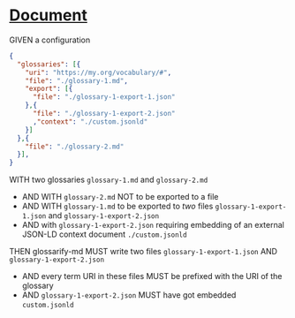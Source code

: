 # [Document](#document)

GIVEN a configuration

```json
{
  "glossaries": [{
    "uri": "https://my.org/vocabulary/#",
    "file": "./glossary-1.md",
    "export": [{
      "file": "./glossary-1-export-1.json"
    },{
      "file": "./glossary-1-export-2.json"
      ,"context": "./custom.jsonld"
    }]
  },{
    "file": "./glossary-2.md"
  }],
}
```

WITH two glossaries `glossary-1.md` and `glossary-2.md`

*   AND WITH `glossary-2.md` NOT to be exported to a file
*   AND WITH `glossary-1.md` to be exported to *two* files `glossary-1-export-1.json` and `glossary-1-export-2.json`
*   AND with `glossary-1-export-2.json` requiring embedding of an external JSON-LD context document `./custom.jsonld`

THEN glossarify-md MUST write two files `glossary-1-export-1.json` AND `glossary-1-export-2.json`

*   AND every term URI in these files MUST be prefixed with the URI of the glossary
*   AND `glossary-1-export-2.json` MUST have got embedded `custom.jsonld`
